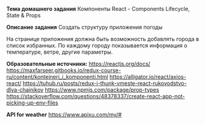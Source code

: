 **Тема домашнего задания**
Компоненты React - Components Lifecycle, State & Props

**Описание задания**
Создать структуру приложения погоды

На странице приложения должна быть возможность добавлять города в список избранных. 
По каждому городу показывается информация о температуре, ветре, другие параметры.

**Образовательные источники:**
https://reactjs.org/docs/
https://maxfarseer.gitbooks.io/redux-course-ru/content/konteineri_i_komponenti.html
https://alligator.io/react/axios-react/
https://tuhub.ru/posts/redux-i-thunk-vmeste-react-rukovodstvo-dlya-chajnikov
https://www.npmjs.com/package/prop-types
https://stackoverflow.com/questions/48378337/create-react-app-not-picking-up-env-files

**API for weather**
https://www.apixu.com/my/#

